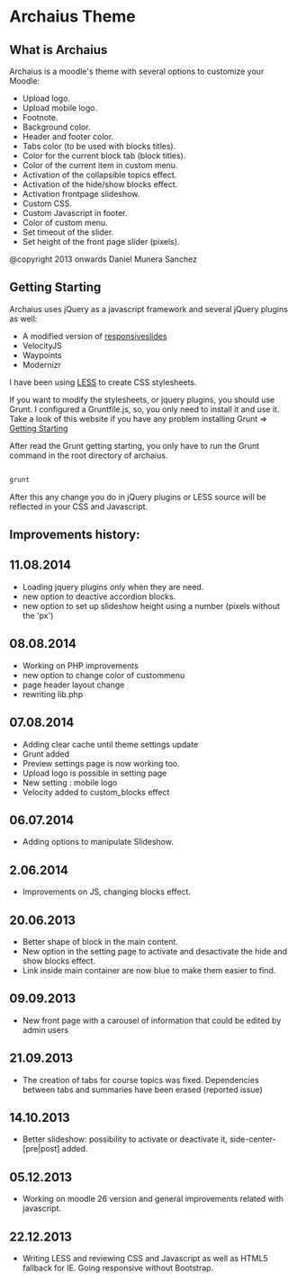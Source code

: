 Archaius Theme
==============

What is Archaius
----------------

Archaius is a moodle's theme with several options to customize your Moodle:

 * Upload logo.
 * Upload mobile logo.
 * Footnote.
 * Background color.
 * Header and footer color.
 * Tabs color (to be used with blocks titles).
 * Color for the current block tab (block titles).
 * Color of the current item in custom menu.
 * Activation of the collapsible topics effect.
 * Activation of the hide/show blocks effect.
 * Activation frontpage slideshow.
 * Custom CSS.
 * Custom Javascript in footer.
 * Color of custom menu.
 * Set timeout of the slider.
 * Set height of the front page slider (pixels).

 @copyright  2013 onwards Daniel Munera Sanchez

Getting Starting
----------------

Archaius uses jQuery as a javascript framework and several jQuery plugins as well:

* A modified version of [responsiveslides](https://github.com/dmuneras/ResponsiveSlides.js)
* VelocityJS
* Waypoints
* Modernizr 

I have been using [LESS](http://lesscss.org/) to create CSS stylesheets.


If you want to modify the stylesheets, or jquery plugins, you should use Grunt. I configured a Gruntfile.js, so, you only need to install it and use it. Take a look of this
website if you have any problem installing Grunt => [Getting Starting](http://gruntjs.com/getting-started)

After read the Grunt getting starting, you only have to run the Grunt command in the root
directory of archaius.

```javascript

grunt

```
After this any change you do in jQuery plugins or LESS source will be reflected in your CSS
and Javascript.



Improvements history:
---------------------

11.08.2014
----------

* Loading jquery plugins only when they are need.
* new option to deactive accordion blocks.
* new option to set up slideshow height using a number (pixels without the 'px')


08.08.2014
----------

* Working on PHP improvements
* new option to change color of custommenu
* page header layout change
* rewriting lib.php

07.08.2014
----------

* Adding clear cache until theme settings update
* Grunt added
* Preview settings page is now working too.
* Upload logo is possible in setting page
* New setting : mobile logo
* Velocity added to custom_blocks effect 

06.07.2014
----------

* Adding options to manipulate Slideshow.

2.06.2014
---------

* Improvements on JS, changing blocks effect.

20.06.2013
----------

* Better shape of block in the main content.
* New option in the setting page to activate and desactivate the hide and show blocks effect.
* Link inside main container are now blue to make them easier to find.

09.09.2013
----------

* New front page with a carousel of information that could be edited by admin users

21.09.2013
-----------

* The creation of tabs for course topics was fixed. Dependencies between tabs and summaries have been erased (reported issue)

14.10.2013
----------

* Better slideshow: possibility to activate or deactivate it, side-center-[pre|post] added.


05.12.2013
----------

* Working on moodle 26 version and general improvements related with javascript.

22.12.2013
----------

* Writing LESS and reviewing CSS and Javascript as well as HTML5 fallback for IE.
Going responsive without Bootstrap.
